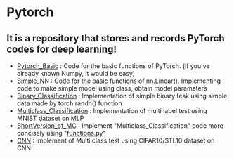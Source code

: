 # Pytorch

## It is a repository that stores and records PyTorch codes for deep learning!<br>
 - [Pytorch_Basic](https://github.com/hoya9802/Pytorch/blob/main/Pytorch_Basic.ipynb) : Code for the basic functions of PyTorch. (if you've already known Numpy, it would be easy)<br> 
 - [Simple_NN](https://github.com/hoya9802/Pytorch/blob/main/Simple_NN.ipynb) : Code for the basic functions of nn.Linear(). Implementing code to make simple model using class, obtain model parameters<br>
 - [Binary_Classification](https://github.com/hoya9802/Pytorch/blob/main/Binary_Classification.ipynb) : Implementation of simple binary tesk using simple data made by torch.randn() function
 - [Multiclass_Classification](https://github.com/hoya9802/Pytorch/blob/main/Multiclass_Classification.ipynb) : Implementation of multi label test using MNIST dataset on MLP 
 - [ShortVersion_of_MC](https://github.com/hoya9802/Pytorch/blob/main/ShortVersion_of_MC.ipynb) : Implement "Multiclass_Classification" code more concisely using "[functions.py](https://github.com/hoya9802/Pytorch/blob/main/functions.py)"
 - [CNN](https://github.com/hoya9802/Pytorch/blob/main/CNN.ipynb) : Implement of Multi class test using CIFAR10/STL10 dataset on CNN
